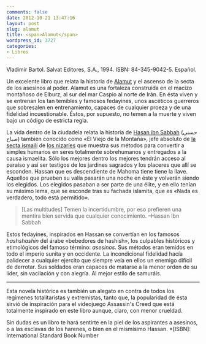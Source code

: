 ```yaml
---
comments: false
date: 2012-10-21 13:47:16
layout: post
slug: alamut
title: <span>Alamut</span>
wordpress_id: 3727
categories:
- Libros
---
```


Vladimir Bartol. Salvat Editores, S.A., 1994. ISBN: 84-345-9042-5. Español.





Un excelente libro que relata la historia de [Alamut](http://es.wikipedia.org/wiki/Alamut) y el ascenso de la secta de los asesinos al poder. Alamut es una fortaleza construida en el macizo montañoso de Elburz, al sur del mar Caspio al norte de Irán. En ésta viven y se entrenan los tan temibles y famosos fedayines, unos ascéticos guerreros que sobresalen en entrenamiento, capaces de cualquier proeza y de una fidelidad incuestionable. Éstos, por supuesto, no temen a la muerte y viven bajo un código de estricta regla.





La vida dentro de la ciudadela relata la historia de [Hasan ibn Sabbah](http://es.wikipedia.org/wiki/Hasan-i_Sabbah) (حسنى صباح) también conocido como «El Viejo de la Montaña», jefe absoluto de [la secta ismailí](http://es.wikipedia.org/wiki/Ismailismo) de [los nizaríes](http://es.wikipedia.org/wiki/Secta_de_los_Asesinos) que muestra sus métodos para convertir a simples humanos en seres totalmente sobrehumanos y entregados a la causa ismaelita. Sólo los mejores dentro los mejores tendrán acceso al paraíso y así ser testigos de los jardines sagrados y los placeres que allí se esconden. Hassan que es descendiente de Mahoma tiene tiene la llave. Aquellos que prueben su valía pasarán una noche en éste y volverán siendo los elegidos. Los elegidos pasaban a ser parte de una élite, y en ello tenían su máximo lema, que se esconde tras su fachada islamita, que es «Nada es verdadero, todo está permitido».





> [Las multitudes] Temen la incertidumbre, por eso prefieren una mentira bien servida que cualquier conocimiento. –Hassan Ibn Sabbah





Estos fedayines, inspirados en Hassan se convertían en los famosos _hashshashin_ del árabe «bebedores de hashish», los culpables históricos y etimológicos del famoso término: _asesinos_. Sus métodos eran temidos en todo el imperio sunita y en occidente. La incondicional fidelidad hacía palidecer a cualquier ejercito que siempre veía en ellos un enemigo difícil de derrotar. Sus soldados eran capaces de matarse a la menor orden de su líder, sin vacilación y con alegría. Al mejor estilo de samuráis.





* * *





Esta novela histórica es también un alegato en contra de todos los regímenes totalitaristas y extremistas, tanto que, la popularidad de ésta sirvió de inspiración para el videojuego Assassin's Creed que está totalmente inspirado en este libro aunque, claro, con menor crueldad.





Sin dudas es un libro te hará sentirte en la piel de los aspirantes a asesinos, o a las esclavas de los harenes, o bien en el mismísimo Hassan.
  *[ISBN]: International Standard Book Number
